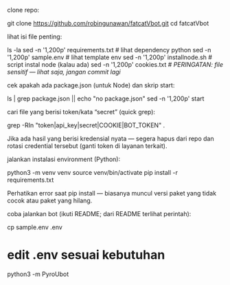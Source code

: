 clone repo:

git clone https://github.com/robingunawan/fatcatVbot.git
cd fatcatVbot


lihat isi file penting:

ls -la
sed -n '1,200p' requirements.txt      # lihat dependency python
sed -n '1,200p' sample.env             # lihat template env
sed -n '1,200p' installnode.sh         # script instal node (kalau ada)
sed -n '1,200p' cookies.txt            # *PERINGATAN: file sensitif — lihat saja, jangan commit lagi*


cek apakah ada package.json (untuk Node) dan skrip start:

ls | grep package.json || echo "no package.json"
sed -n '1,200p' start


cari file yang berisi token/kata “secret” (quick grep):

grep -RIn "token\|api_key\|secret\|COOKIE\|BOT_TOKEN" .


Jika ada hasil yang berisi kredensial nyata — segera hapus dari repo dan rotasi credential tersebut (ganti token di layanan terkait).

jalankan instalasi environment (Python):

python3 -m venv venv
source venv/bin/activate
pip install -r requirements.txt


Perhatikan error saat pip install — biasanya muncul versi paket yang tidak cocok atau paket yang hilang.

coba jalankan bot (ikuti README; dari README terlihat perintah):

cp sample.env .env
# edit .env sesuai kebutuhan
python3 -m PyroUbot
